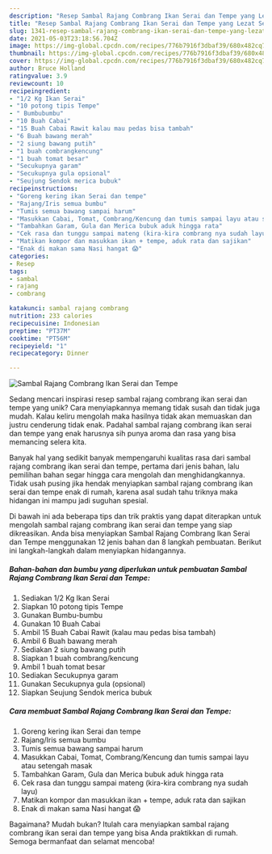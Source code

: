 ```yaml
---
description: "Resep Sambal Rajang Combrang Ikan Serai dan Tempe yang Lezat Sekali"
title: "Resep Sambal Rajang Combrang Ikan Serai dan Tempe yang Lezat Sekali"
slug: 1341-resep-sambal-rajang-combrang-ikan-serai-dan-tempe-yang-lezat-sekali
date: 2021-05-03T23:18:56.704Z
image: https://img-global.cpcdn.com/recipes/776b7916f3dbaf39/680x482cq70/sambal-rajang-combrang-ikan-serai-dan-tempe-foto-resep-utama.jpg
thumbnail: https://img-global.cpcdn.com/recipes/776b7916f3dbaf39/680x482cq70/sambal-rajang-combrang-ikan-serai-dan-tempe-foto-resep-utama.jpg
cover: https://img-global.cpcdn.com/recipes/776b7916f3dbaf39/680x482cq70/sambal-rajang-combrang-ikan-serai-dan-tempe-foto-resep-utama.jpg
author: Bruce Holland
ratingvalue: 3.9
reviewcount: 10
recipeingredient:
- "1/2 Kg Ikan Serai"
- "10 potong tipis Tempe"
- " Bumbubumbu"
- "10 Buah Cabai"
- "15 Buah Cabai Rawit kalau mau pedas bisa tambah"
- "6 Buah bawang merah"
- "2 siung bawang putih"
- "1 buah combrangkencung"
- "1 buah tomat besar"
- "Secukupnya garam"
- "Secukupnya gula opsional"
- "Seujung Sendok merica bubuk"
recipeinstructions:
- "Goreng kering ikan Serai dan tempe"
- "Rajang/Iris semua bumbu"
- "Tumis semua bawang sampai harum"
- "Masukkan Cabai, Tomat, Combrang/Kencung dan tumis sampai layu atau setengah masak"
- "Tambahkan Garam, Gula dan Merica bubuk aduk hingga rata"
- "Cek rasa dan tunggu sampai mateng (kira-kira combrang nya sudah layu)"
- "Matikan kompor dan masukkan ikan + tempe, aduk rata dan sajikan"
- "Enak di makan sama Nasi hangat 😱"
categories:
- Resep
tags:
- sambal
- rajang
- combrang

katakunci: sambal rajang combrang 
nutrition: 233 calories
recipecuisine: Indonesian
preptime: "PT37M"
cooktime: "PT56M"
recipeyield: "1"
recipecategory: Dinner

---
```



![Sambal Rajang Combrang Ikan Serai dan Tempe](https://img-global.cpcdn.com/recipes/776b7916f3dbaf39/680x482cq70/sambal-rajang-combrang-ikan-serai-dan-tempe-foto-resep-utama.jpg)

Sedang mencari inspirasi resep sambal rajang combrang ikan serai dan tempe yang unik? Cara menyiapkannya memang tidak susah dan tidak juga mudah. Kalau keliru mengolah maka hasilnya tidak akan memuaskan dan justru cenderung tidak enak. Padahal sambal rajang combrang ikan serai dan tempe yang enak harusnya sih punya aroma dan rasa yang bisa memancing selera kita.



Banyak hal yang sedikit banyak mempengaruhi kualitas rasa dari sambal rajang combrang ikan serai dan tempe, pertama dari jenis bahan, lalu pemilihan bahan segar hingga cara mengolah dan menghidangkannya. Tidak usah pusing jika hendak menyiapkan sambal rajang combrang ikan serai dan tempe enak di rumah, karena asal sudah tahu triknya maka hidangan ini mampu jadi suguhan spesial.


Di bawah ini ada beberapa tips dan trik praktis yang dapat diterapkan untuk mengolah sambal rajang combrang ikan serai dan tempe yang siap dikreasikan. Anda bisa menyiapkan Sambal Rajang Combrang Ikan Serai dan Tempe menggunakan 12 jenis bahan dan 8 langkah pembuatan. Berikut ini langkah-langkah dalam menyiapkan hidangannya.

<!--inarticleads1-->

##### Bahan-bahan dan bumbu yang diperlukan untuk pembuatan Sambal Rajang Combrang Ikan Serai dan Tempe:

1. Sediakan 1/2 Kg Ikan Serai
1. Siapkan 10 potong tipis Tempe
1. Gunakan  Bumbu-bumbu
1. Gunakan 10 Buah Cabai
1. Ambil 15 Buah Cabai Rawit (kalau mau pedas bisa tambah)
1. Ambil 6 Buah bawang merah
1. Sediakan 2 siung bawang putih
1. Siapkan 1 buah combrang/kencung
1. Ambil 1 buah tomat besar
1. Sediakan Secukupnya garam
1. Gunakan Secukupnya gula (opsional)
1. Siapkan Seujung Sendok merica bubuk




<!--inarticleads2-->

##### Cara membuat Sambal Rajang Combrang Ikan Serai dan Tempe:

1. Goreng kering ikan Serai dan tempe
1. Rajang/Iris semua bumbu
1. Tumis semua bawang sampai harum
1. Masukkan Cabai, Tomat, Combrang/Kencung dan tumis sampai layu atau setengah masak
1. Tambahkan Garam, Gula dan Merica bubuk aduk hingga rata
1. Cek rasa dan tunggu sampai mateng (kira-kira combrang nya sudah layu)
1. Matikan kompor dan masukkan ikan + tempe, aduk rata dan sajikan
1. Enak di makan sama Nasi hangat 😱




Bagaimana? Mudah bukan? Itulah cara menyiapkan sambal rajang combrang ikan serai dan tempe yang bisa Anda praktikkan di rumah. Semoga bermanfaat dan selamat mencoba!
